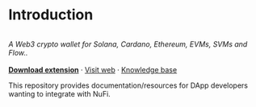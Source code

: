 # Introduction

<div align="center"><img src="https://user-images.githubusercontent.com/4980147/196724563-43b703ed-461e-4759-9e09-12f023debfa3.png" alt=""></div>

_A Web3 crypto wallet for Solana, Cardano, Ethereum, EVMs, SVMs and Flow.._\
\
[**Download extension**](https://chrome.google.com/webstore/detail/nufi/gpnihlnnodeiiaakbikldcihojploeca) · [Visit web](https://nu.fi) · [Knowledge base](https://support.nu.fi/support/home)

This repository provides documentation/resources for DApp developers wanting to integrate with NuFi.
